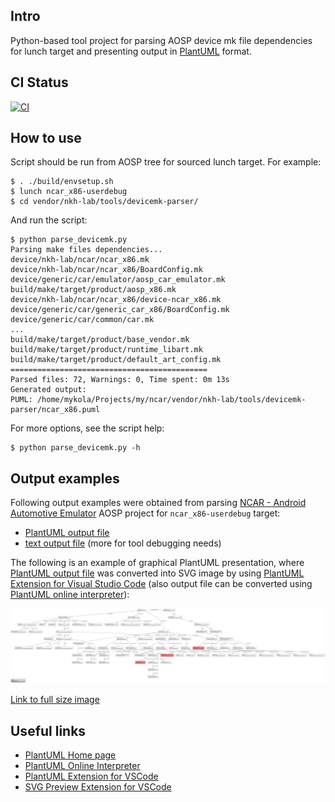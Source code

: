 ## Intro
Python-based tool project for parsing AOSP device mk file dependencies for lunch target and presenting output in [PlantUML](https://plantuml.com/en/) format.

## CI Status
[![CI](https://github.com/nkh-lab/aosp-devicemk-parser/actions/workflows/ci.yml/badge.svg)](https://github.com/nkh-lab/aosp-devicemk-parser/actions/workflows/ci.yml)

## How to use
Script should be run from AOSP tree for sourced lunch target. For example:
```
$ . ./build/envsetup.sh
$ lunch ncar_x86-userdebug
$ cd vendor/nkh-lab/tools/devicemk-parser/
```
And run the script:
```
$ python parse_devicemk.py
Parsing make files dependencies...
device/nkh-lab/ncar/ncar_x86.mk
device/nkh-lab/ncar/ncar_x86/BoardConfig.mk
device/generic/car/emulator/aosp_car_emulator.mk
build/make/target/product/aosp_x86.mk
device/nkh-lab/ncar/ncar_x86/device-ncar_x86.mk
device/generic/car/generic_car_x86/BoardConfig.mk
device/generic/car/common/car.mk
...
build/make/target/product/base_vendor.mk
build/make/target/product/runtime_libart.mk
build/make/target/product/default_art_config.mk
============================================
Parsed files: 72, Warnings: 0, Time spent: 0m 13s
Generated output:
PUML: /home/mykola/Projects/my/ncar/vendor/nkh-lab/tools/devicemk-parser/ncar_x86.puml
```
For more options, see the script help:
```
$ python parse_devicemk.py -h
```
## Output examples
Following output examples were obtained from parsing [NCAR - Android Automotive Emulator](https://github.com/nkh-lab/aosp-ncar-manifest) AOSP project for `ncar_x86-userdebug` target:
- [PlantUML output file](doc/output-examples/ncar_x86.puml)
- [text output file](doc/output-examples/ncar_x86.txt) (more for tool debugging needs)

The following is an example of graphical PlantUML presentation, where [PlantUML output file](doc/output-examples/ncar_x86.puml) was converted into SVG image by using [PlantUML Extension for Visual Studio Code](https://marketplace.visualstudio.com/items?itemName=jebbs.plantuml) (also output file can be converted using [PlantUML online interpreter](https://www.plantuml.com/plantuml/uml/SyfFKj2rKt3CoKnELR1Io4ZDoSa70000)):

![](doc/output-examples/ncar_x86.svg)

[Link to full size image](https://raw.githubusercontent.com/nkh-lab/aosp-devicemk-parser/master/doc/output-examples/ncar_x86.svg)

## Useful links
- [PlantUML Home page](https://plantuml.com/en/)
- [PlantUML Online Interpreter](https://www.plantuml.com/plantuml/uml/SyfFKj2rKt3CoKnELR1Io4ZDoSa70000)
- [PlantUML Extension for VSCode](https://marketplace.visualstudio.com/items?itemName=jebbs.plantuml)
- [SVG Preview Extension for VSCode](https://marketplace.visualstudio.com/items?itemName=SimonSiefke.svg-preview)
